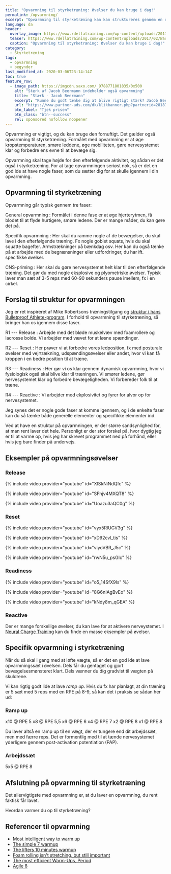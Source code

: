 ```yaml
---
title: "Opvarmning til styrketræning: Øvelser du kan bruge i dag!"
permalink: /opvarmning/
excerpt: "Opvarmning til styrketræning kan kan struktureres gennem en række faser, fx generel, dynamisk, specifik og en forberedelse af nervesystemet."
language: da
header:
  overlay_image: https://www.rdellatraining.com/wp-content/uploads/2017/02/Warm-up-1.jpg
  teaser: https://www.rdellatraining.com/wp-content/uploads/2017/02/Warm-up-1.jpg
  caption: "Opvarmning til styrketræning: Øvelser du kan bruge i dag!"
category:
  - Styrketræning
tags:
  - opvarmning
  - begynder
last_modified_at: 2020-03-06T23:14:14Z
toc: true
feature_row:
  - image_path: https://imgcdn.saxo.com/_9788771801835/0x500
    alt: "Stærk af Jacob Beermann indeholder også opvarmning"
    title: "Stærk - Jacob Beermann"
    excerpt: "Kunne du godt tænke dig at blive rigtigt stærk? Jacob Beermann har med bogen Stærk skrevet en god og grundig introduktion til hvordan man styrketræner bedst, og hvordan man laver opvarmning til styrketræning."
    url: "https://www.partner-ads.com/dk/klikbanner.php?partnerid=28187&bannerid=43264&htmlurl=https://www.saxo.com/dk/staerk_jacob-beermann_haeftet_9788771801835"
    btn_label: "Tjek prisen"
    btn_class: "btn--success"
    rel: sponsored nofollow noopener
---
```


Opvarmning er vigtigt, og du kan bruge den fornuftigt. Det gælder også opvarmning til styrketræning. Formålet med opvarmning er at øge kropstemperaturen, smøre leddene, øge mobiliteten, gøre nervesystemet klar og forbedre ens evne til at bevæge sig.

Opvarmning skal tage højde for den efterfølgende aktivitet, og sådan er det også i styrketræning. For at tage opvarmningen seriøst nok, så er det en god ide at have nogle faser, som du sætter dig for at skulle igennem i din opvarmning.

## Opvarmning til styrketræning

Opvarmning går typisk gennem tre faser:

General opvarmning
: Formålet i denne fase er at øge hjerterytmen, få blodet til at flyde hurtigere, smøre ledene. Der er mange måder, du kan gøre det på.

Specifik opvarmning
: Her skal du ramme nogle af de bevægelser, du skal lave i den efterfølgende træning. Fx nogle goblet squats, hvis du skal squatte bagefter. Armstrækninger på bænkdag osv. Her kan du også tænke på at arbejde med de begrænsninger eller udfordringer, du har ift. specifikke øvelser.

CNS-priming
: Her skal du gøre nervesystemet helt klar til den efterfølgende træning. Det gør du med nogle eksplosive og plyometriske øvelser. Typisk laver man sæt af 3-5 reps med 60-90 sekunders pause imellem, fx i en cirkel.

## Forslag til struktur for opvarmningen

Jeg er ret inspireret af Mike Robertsons træningstilgang og [struktur i hans Bulletproof Athlete-program](/artikel/bulletproof-athlete). I forhold til opvarmning til styrketræning, så bringer han os igennem disse faser.

R1 --- Release
: Arbejde med det bløde muskelvæv med foamrollere og lacrosse bolde. Vi arbejder med vævet for at løsne spændinger.

R2 --- Reset
: Her prøver vi at forbedre vores ledposition, fx med posturale øvelser med vejrtrækning, udspændingsøvelser eller andet, hvor vi kan få kroppen i en bedre position til at træne.

R3 --- Readiness
: Her gør vi os klar gennem dynamisk opvarmning, hvor vi fysiologisk også skal blive klar til træningen. Vi smører ledene, gør nervesystemet klar og forbedre bevægeligheden. Vi forbereder folk til at træne.

R4 --- Reactive
: Vi arbejder med ekplosivitet og fyrer for alvor op for nervesystemet.

Jeg synes det er nogle gode faser at komme igennem, og i de enkelte faser kan du så tænke både generelle elementer og specifikke elementer ind.

Ved at have en struktur på opvarmningen, er der større sandsynlighed for, at man rent laver det hele. Personligt er der stor forskel på, hvor dygtig jeg er til at varme op, hvis jeg har skrevet programmet ned på forhånd, eller hvis jeg bare finder på undervejs.

## Eksempler på opvarmningsøvelser

### Release

{% include video provider="youtube" id="XlSkNiNdQfc" %}

{% include video provider="youtube" id="SFhjv4MXQT8" %}

{% include video provider="youtube" id="Uoazu3aQC0g" %}

### Reset

{% include video provider="youtube" id="vyx5RlUGV3g" %}

{% include video provider="youtube" id="xD92cvl_tis" %}

{% include video provider="youtube" id="viyoVBR_J5c" %}

{% include video provider="youtube" id="rwN5u_psGIc" %}

### Readiness

{% include video provider="youtube" id="o5_14SfX9Is" %}

{% include video provider="youtube" id="8G6nIAgBvEo" %}

{% include video provider="youtube" id="kNdy8m_qGEA" %}

### Reactive

Der er mange forskellige øvelser, du kan lave for at aktivere nerveystemet. I [Neural Charge Training](https://www.t-nation.com/workouts/neural-charge-training) kan du finde en masse eksempler på øvelser.

## Specifik opvarmning i styrketræning

Når du så skal i gang med at løfte vægte, så er det en god ide at lave opvarmningssæt i øvelsen. Dels får du gentaget og gjort bevægelsesmønsteret klart. Dels vænner du dig gradvist til vægten på skuldrene.

Vi kan rigtig godt lide at lave _ramp up_. Hvis du fx har planlagt, at din træning er 5 sæt med 5 reps med en RPE på 8-9, så kan det i praksis se sådan her ud:

### Ramp up

x10 @ RPE 5
x8 @ RPE 5,5
x6 @ RPE 6
x4 @ RPE 7
x2 @ RPE 8
x1 @ RPE 8

Du laver altså en ramp up til en vægt, der er tungere end dit arbejdssæt, men med færre reps. Det er formentlig med til at tænde nervesystemet yderligere gennem post-activation potentiation (PAP).

### Arbejdssæt

5x5 @ RPE 8

## Afslutning på opvarmning til styrketræning

Det allervigtigste med opvarmning er, at du laver en opvarmning, du rent faktisk får lavet.

Hvordan varmer du op til styrketræning?

## Referencer til opvarmning

- [Most intelligent way to warm up](https://www.t-nation.com/training/most-intelligent-way-to-warm-up)
- [The simple 7 warmup](https://www.t-nation.com/training/the-simple-7-warm-up)
- [The lifters 10 minutes warmup](https://www.t-nation.com/training/tip-the-lifters-10-minute-warm-up)
- [Foam rolling isn't stretching, but still important](https://deansomerset.com/foam-rolling-isnt-stretching-still-important/)
- [The most efficient Warm-Ups, Period](https://www.t-nation.com/training/the-most-efficient-warm-ups-period)
- [Agile 8](https://breakingmuscle.com/fitness/warm-up-quickly-with-the-agile-8-routine)
